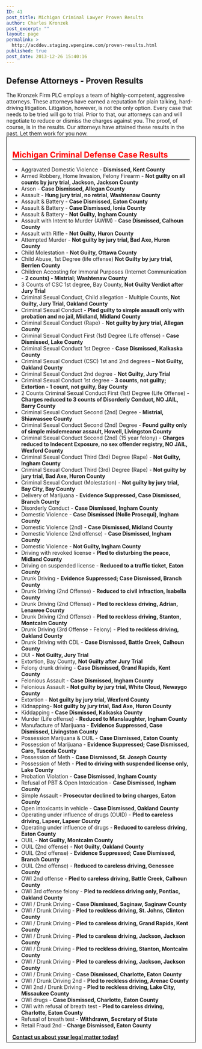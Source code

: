 ```yaml
---
ID: 41
post_title: Michigan Criminal Lawyer Proven Results
author: Charles Kronzek
post_excerpt: ""
layout: page
permalink: >
  http://acddev.staging.wpengine.com/proven-results.html
published: true
post_date: 2013-12-26 15:40:16
---
```

<h2>Defense Attorneys - Proven Results</h2>
The Kronzek Firm PLC employs a team of highly-competent, aggressive attorneys. These attorneys have earned a reputation for plain talking, hard-driving litigation. Litigation, however, is not the only option. Every case that needs to be tried will go to trial. Prior to that, our attorneys can and will negotiate to reduce or dismiss the charges against you. The proof, of course, is in the results. Our attorneys have attained these results in the past. Let them work for you now.
<div style="border: solid 1px #000; padding: 5px 15px;">
<h2 style="color: #f00; border-bottom: solid 1px #000;">Michigan Criminal Defense Case Results</h2>
<ul>
	<li>Aggravated Domestic Violence - <b>Dismissed, Kent County</b></li>
	<li>Armed Robbery, Home Invasion, Felony Firearm - <b>Not guilty on all counts by jury trial, Jackson, Jackson County</b></li>
	<li>Arson - <b>Case Dismissed, Allegan County</b></li>
	<li>Assault - <b>Hung jury trial, no retrial, Washtenaw County</b></li>
	<li>Assault &amp; Battery - <b>Case Dismissed, Eaton County</b></li>
	<li>Assault &amp; Battery - <b>Case Dismissed, Ionia County</b></li>
	<li>Assault &amp; Battery - <b>Not Guilty, Ingham County</b></li>
	<li>Assault with Intent to Murder (AWIM) - <strong>Case Dismissed, Calhoun County</strong></li>
	<li>Assault with Rifle - <b>Not Guilty, Huron County</b></li>
	<li>Attempted Murder - <b>Not guilty by jury trial, Bad Axe, Huron County</b></li>
	<li>Child Molestation - <b>Not Guilty, Ottawa County</b></li>
	<li>Child Abuse, 1st Degree (life offense) <strong>Not Guilty by jury trial, Berrien County</strong></li>
	<li>Children Accosting for Immoral Purposes (Internet Communication - <b>2 counts) - Mistrial; Washtenaw County</b></li>
	<li>3 Counts of CSC 1st degree, Bay County, <b>Not Guilty Verdict after Jury Trial</b></li>
	<li>Criminal Sexual Conduct, Child allegation - Multiple Counts, <b>Not Guilty, Jury Trial, Oakland County</b></li>
	<li>Criminal Sexual Conduct - <b>Pled guilty to simple assault only with probation and no jail, Midland, Midland County</b></li>
	<li>Criminal Sexual Conduct (Rape) - <b>Not guilty by jury trial, Allegan County</b></li>
	<li>Criminal Sexual Conduct First (1st) Degree (Life offense) - <b>Case Dismissed, Lake County</b></li>
	<li>Criminal Sexual Conduct 1st Degree - <b>Case Dismissed, Kalkaska County</b></li>
	<li>Criminal Sexual Conduct (CSC) 1st and 2nd degrees – <b>Not Guilty, Oakland County</b></li>
	<li>Criminal Sexual Conduct 2nd degree - <strong>Not Guilty, Jury Trial</strong></li>
	<li>Criminal Sexual Conduct 1st degree - <b>3 counts, not guilty; Extortion - 1 count, not guilty, Bay County</b></li>
	<li>2 Counts Criminal Sexual Conduct First (1st) Degree (Life Offense) - <b>Charges reduced to 3 counts of Disorderly Conduct, NO JAIL, Barry County</b></li>
	<li>Criminal Sexual Conduct Second (2nd) Degree - <b>Mistrial, Shiawassee County</b></li>
	<li>Criminal Sexual Conduct Second (2nd) Degree - <b>Found guilty only of simple misdemeanor assault, Howell, Livingston County</b></li>
	<li>Criminal Sexual Conduct Second (2nd) (15 year felony) - <b>Charges reduced to Indecent Exposure, no sex offender registry, NO JAIL, Wexford County</b></li>
	<li>Criminal Sexual Conduct Third (3rd) Degree (Rape) - <b>Not Guilty, Ingham County</b></li>
	<li>Criminal Sexual Conduct Third (3rd) Degree (Rape) - <b>Not guilty by jury trial, Bad Axe, Huron County</b></li>
	<li>Criminal Sexual Conduct (Molestation) - <b>Not guilty by jury trial, Bay City, Bay County</b></li>
	<li>Delivery of Marijuana - <b>Evidence Suppressed, Case Dismissed, Branch County</b></li>
	<li>Disorderly Conduct - <b>Case Dismissed, Ingham County</b></li>
	<li>Domestic Violence - <b>Case Dismissed (Nolle Prosequi), Ingham County</b></li>
	<li>Domestic Violence (2nd) - <b>Case Dismissed, Midland County</b></li>
	<li>Domestic Violence (2nd offense) - <b>Case Dismissed, Ingham County</b></li>
	<li>Domestic Violence - <b>Not Guilty, Ingham County</b></li>
	<li>Driving with revoked license - <b>Pled to disturbing the peace, Midland County</b></li>
	<li>Driving on suspended license - <b>Reduced to a traffic ticket, Eaton County</b></li>
	<li>Drunk Driving - <b>Evidence Suppressed; Case Dismissed, Branch County</b></li>
	<li>Drunk Driving (2nd Offense) - <b>Reduced to civil infraction, Isabella County</b></li>
	<li>Drunk Driving (2nd Offense) - <b>Pled to reckless driving, Adrian, Lenawee County</b></li>
	<li>Drunk Driving (2nd Offense) - <b>Pled to reckless driving, Stanton, Montcalm County</b></li>
	<li>Drunk Driving (3rd Offense - Felony) - <b>Pled to reckless driving, Oakland County</b></li>
	<li>Drunk Driving with CDL - <b>Case Dismissed, Battle Creek, Calhoun County</b></li>
	<li>DUI - <strong>Not Guilty, Jury Trial</strong></li>
	<li>Extortion, Bay County, <b>Not Guilty after Jury Trial</b></li>
	<li>Felony drunk driving - <b>Case Dismissed, Grand Rapids, Kent County</b></li>
	<li>Felonious Assault - <b>Case Dismissed, Ingham County</b></li>
	<li>Felonious Assault - <b>Not guilty by jury trial, White Cloud, Newaygo County</b></li>
	<li>Extortion - <b>Not guilty by jury trial, Wexford County</b></li>
	<li>Kidnapping- <b>Not guilty by jury trial, Bad Axe, Huron County</b></li>
	<li>Kiddapping - <strong>Case Dismissed, Kalkaska County</strong></li>
	<li>Murder (Life offense) - <b>Reduced to Manslaughter, Ingham County</b></li>
	<li>Manufacture of Marijuana - <b>Evidence Suppressed, Case Dismissed, Livingston County</b></li>
	<li>Possession Marijuana &amp; OUIL - <b>Case Dismissed, Eaton County</b></li>
	<li>Possession of Marijuana - <b>Evidence Suppressed; Case Dismissed, Caro, Tuscola County</b></li>
	<li>Possession of Meth - <b>Case Dismissed, St. Joseph County</b></li>
	<li>Possession of Meth - <b>Pled to driving with suspended license only, Lake County</b></li>
	<li>Probation Violation - <b>Case Dismissed, Ingham County</b></li>
	<li>Refusal of PBT &amp; Open Intoxication - <b>Case Dismissed, Ingham County</b></li>
	<li>Simple Assault - <b>Prosecutor declined to bring charges, Eaton County</b></li>
	<li>Open intoxicants in vehicle - <b>Case Dismissed, Oakland County</b></li>
	<li>Operating under influence of drugs (OUID) - <b>Pled to careless driving, Lapeer, Lapeer County</b></li>
	<li>Operating under influence of drugs - <b>Reduced to careless driving, Eaton County</b></li>
	<li>OUIL - <b>Not Guilty, Montcalm County</b></li>
	<li>OUIL (2nd offense) - <b>Not Guilty, Oakland County</b></li>
	<li>OUIL (2nd offense) - <b>Evidence Suppressed; Case Dismissed, Branch County</b></li>
	<li>OUIL (2nd offense) - <b>Reduced to careless driving, Genessee County</b></li>
	<li>OWI 2nd offense - <b>Pled to careless driving, Battle Creek, Calhoun County</b></li>
	<li>OWI 3rd offense felony - <b>Pled to reckless driving only, Pontiac, Oakland County</b></li>
	<li>OWI / Drunk Driving - <b>Case Dismissed, Saginaw, Saginaw County</b></li>
	<li>OWI / Drunk Driving - <b>Pled to reckless driving, St. Johns, Clinton County</b></li>
	<li>OWI / Drunk Driving - <b>Pled to careless driving, Grand Rapids, Kent County</b></li>
	<li>OWI / Drunk Driving - <b>Pled to careless driving, Jackson, Jackson County</b></li>
	<li>OWI / Drunk Driving - <b>Pled to reckless driving, Stanton, Montcalm County</b></li>
	<li>OWI / Drunk Driving - <b>Pled to careless driving, Jackson, Jackson County</b></li>
	<li>OWI / Drunk Driving - <b>Case Dismissed, Charlotte, Eaton County</b></li>
	<li>OWI / Drunk Driving 2nd - <b>Pled to reckless driving, Arenac County</b></li>
	<li>OWI 2nd / Drunk Driving - <b>Pled to reckless driving, Lake City, Missaukee County</b></li>
	<li>OWI drugs - <b>Case Dismissed, Charlotte, Eaton County</b></li>
	<li>OWI with refusal of breath test - <b>Pled to careless driving, Charlotte, Eaton County</b></li>
	<li>Refusal of breath test - <b>Withdrawn, Secretary of State</b></li>
	<li>Retail Fraud 2nd - <b>Charge Dismissed, Eaton County</b></li>
</ul>
<b><a href="http://acddev.staging.wpengine.com/contact-us.html">Contact us about your legal matter today!</a></b>

</div>